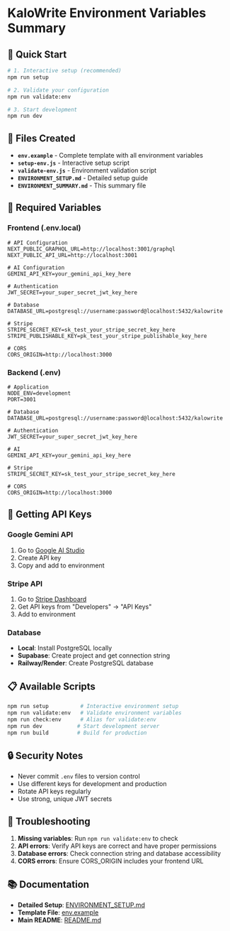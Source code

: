 # KaloWrite Environment Variables Summary

## 🎯 Quick Start

```bash
# 1. Interactive setup (recommended)
npm run setup

# 2. Validate your configuration
npm run validate:env

# 3. Start development
npm run dev
```

## 📁 Files Created

- **`env.example`** - Complete template with all environment variables
- **`setup-env.js`** - Interactive setup script
- **`validate-env.js`** - Environment validation script
- **`ENVIRONMENT_SETUP.md`** - Detailed setup guide
- **`ENVIRONMENT_SUMMARY.md`** - This summary file

## 🔑 Required Variables

### Frontend (.env.local)
```env
# API Configuration
NEXT_PUBLIC_GRAPHQL_URL=http://localhost:3001/graphql
NEXT_PUBLIC_API_URL=http://localhost:3001

# AI Configuration
GEMINI_API_KEY=your_gemini_api_key_here

# Authentication
JWT_SECRET=your_super_secret_jwt_key_here

# Database
DATABASE_URL=postgresql://username:password@localhost:5432/kalowrite

# Stripe
STRIPE_SECRET_KEY=sk_test_your_stripe_secret_key_here
STRIPE_PUBLISHABLE_KEY=pk_test_your_stripe_publishable_key_here

# CORS
CORS_ORIGIN=http://localhost:3000
```

### Backend (.env)
```env
# Application
NODE_ENV=development
PORT=3001

# Database
DATABASE_URL=postgresql://username:password@localhost:5432/kalowrite

# Authentication
JWT_SECRET=your_super_secret_jwt_key_here

# AI
GEMINI_API_KEY=your_gemini_api_key_here

# Stripe
STRIPE_SECRET_KEY=sk_test_your_stripe_secret_key_here

# CORS
CORS_ORIGIN=http://localhost:3000
```

## 🚀 Getting API Keys

### Google Gemini API
1. Go to [Google AI Studio](https://makersuite.google.com/app/apikey)
2. Create API key
3. Copy and add to environment

### Stripe API
1. Go to [Stripe Dashboard](https://dashboard.stripe.com/)
2. Get API keys from "Developers" → "API Keys"
3. Add to environment

### Database
- **Local**: Install PostgreSQL locally
- **Supabase**: Create project and get connection string
- **Railway/Render**: Create PostgreSQL database

## 📋 Available Scripts

```bash
npm run setup          # Interactive environment setup
npm run validate:env   # Validate environment variables
npm run check:env      # Alias for validate:env
npm run dev           # Start development server
npm run build         # Build for production
```

## 🔒 Security Notes

- Never commit `.env` files to version control
- Use different keys for development and production
- Rotate API keys regularly
- Use strong, unique JWT secrets

## 🐛 Troubleshooting

1. **Missing variables**: Run `npm run validate:env` to check
2. **API errors**: Verify API keys are correct and have proper permissions
3. **Database errors**: Check connection string and database accessibility
4. **CORS errors**: Ensure CORS_ORIGIN includes your frontend URL

## 📚 Documentation

- **Detailed Setup**: [ENVIRONMENT_SETUP.md](./ENVIRONMENT_SETUP.md)
- **Template File**: [env.example](./env.example)
- **Main README**: [README.md](./README.md)

